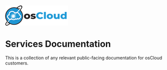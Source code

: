 ![osCloud](assets/icon-text-side-dark.png "osCloud Logo")

# Services Documentation

This is a collection of any relevant public-facing documentation for osCloud customers.
